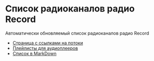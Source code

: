 # Список радиоканалов радио Record

Автоматически обновляемый список радиоканалов радио Record

* [Страница с ссылками на потоки](https://virenbar.github.io/RadioRecord/)
* [Плейлисты для аудиоплееров](playlists)
* [Список в MarkDown](stations.md#станции)
